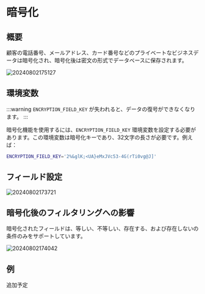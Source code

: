 # 暗号化

<PluginInfo commercial="true" name="field-encryption"></PluginInfo>

## 概要

顧客の電話番号、メールアドレス、カード番号などのプライベートなビジネスデータは暗号化され、暗号化後は密文の形式でデータベースに保存されます。

![20240802175127](https://static-docs.nocobase.com/20240802175127.png)

## 環境変数

:::warning
`ENCRYPTION_FIELD_KEY` が失われると、データの復号ができなくなります。
:::

暗号化機能を使用するには、`ENCRYPTION_FIELD_KEY` 環境変数を設定する必要があります。この環境変数は暗号化キーであり、32文字の長さが必要です。例えば：

```bash
ENCRYPTION_FIELD_KEY='2%&glK;<UA}eMxJVc53-4G(rTi0vg@J]'
```

## フィールド設定

![20240802173721](https://static-docs.nocobase.com/20240802173721.png)

## 暗号化後のフィルタリングへの影響

暗号化されたフィールドは、等しい、不等しい、存在する、および存在しないの条件のみをサポートしています。

![20240802174042](https://static-docs.nocobase.com/20240802174042.png)

## 例

追加予定

